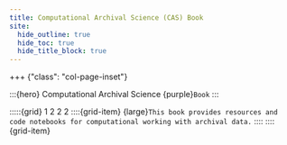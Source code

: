 ```yaml
---
title: Computational Archival Science (CAS) Book
site:
  hide_outline: true
  hide_toc: true
  hide_title_block: true
---
```


+++ {"class": "col-page-inset"}

:::{hero}
Computational Archival Science {purple}`Book`
:::

:::::{grid} 1 2 2 2
::::{grid-item}
{large}`This book provides resources and code notebooks for computational working with archival data.`
::::
::::{grid-item}

